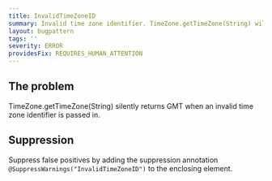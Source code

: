 ```yaml
---
title: InvalidTimeZoneID
summary: Invalid time zone identifier. TimeZone.getTimeZone(String) will silently return GMT instead of the time zone you intended.
layout: bugpattern
tags: ''
severity: ERROR
providesFix: REQUIRES_HUMAN_ATTENTION
---
```


<!--
*** AUTO-GENERATED, DO NOT MODIFY ***
To make changes, edit the @BugPattern annotation or the explanation in docs/bugpattern.
-->

## The problem
TimeZone.getTimeZone(String) silently returns GMT when an invalid time zone
identifier is passed in.

## Suppression
Suppress false positives by adding the suppression annotation `@SuppressWarnings("InvalidTimeZoneID")` to the enclosing element.
